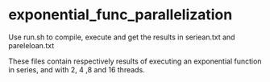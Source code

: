# exponential_func_parallelization

Use run.sh to compile, execute and get the results in seriean.txt and pareleloan.txt

These files contain respectively results of executing an exponential function in series, and with 2, 4 ,8 and 16 threads. 
